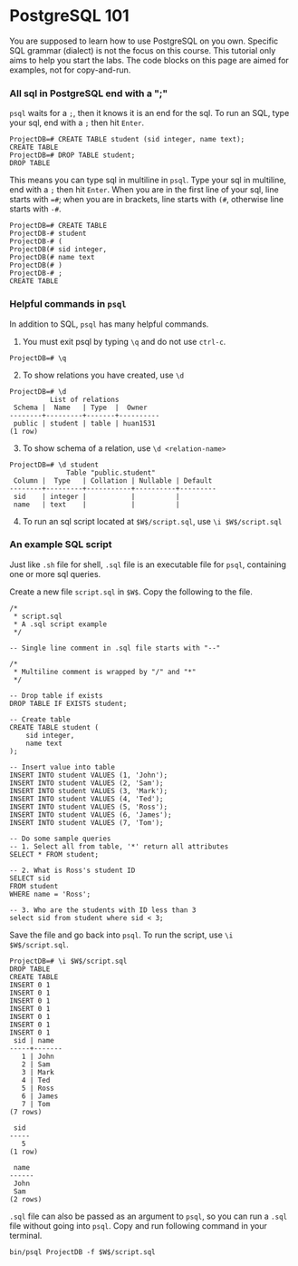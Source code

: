 # PostgreSQL 101

You are supposed to learn how to use PostgreSQL on you own. Specific SQL grammar (dialect) is not the focus on this course. This tutorial only aims to help you start the labs. The code blocks on this page are aimed for examples, not for copy-and-run. 

### All sql in PostgreSQL end with a ";"
`psql` waits for a `;`, then it knows it is an end for the sql. To run an SQL, type your sql, end with a `;` then hit `Enter`.

```
ProjectDB=# CREATE TABLE student (sid integer, name text);
CREATE TABLE
ProjectDB=# DROP TABLE student;
DROP TABLE
```

This means you can type sql in multiline in `psql`. Type your sql in multiline, end with a `;` then hit `Enter`. When you are in the first line of your sql, line starts with `=#`; when you are in brackets, line starts with `(#`, otherwise line starts with `-#`.

```
ProjectDB=# CREATE TABLE
ProjectDB-# student
ProjectDB-# (
ProjectDB(# sid integer,
ProjectDB(# name text
ProjectDB(# )
ProjectDB-# ;
CREATE TABLE
```

### Helpful commands in `psql`

In addition to SQL, `psql` has many helpful commands.

1. You must exit psql by typing `\q` and do not use `ctrl-c`.
```
ProjectDB=# \q
```

2. To show relations you have created, use `\d`
```
ProjectDB=# \d
          List of relations
 Schema |  Name   | Type  |  Owner
--------+---------+-------+----------
 public | student | table | huan1531
(1 row)
```

3. To show schema of a relation, use `\d <relation-name>`
```
ProjectDB=# \d student
              Table "public.student"
 Column |  Type   | Collation | Nullable | Default
--------+---------+-----------+----------+---------
 sid    | integer |           |          |
 name   | text    |           |          |
```

4. To run an sql script located at `$W$/script.sql`, use `\i $W$/script.sql`

### An example SQL script

Just like `.sh` file for shell, `.sql` file is an executable file for `psql`, containing one or more sql queries. 

Create a new file `script.sql` in `$W$`. Copy the following to the file. 

```
/*
 * script.sql
 * A .sql script example
 */

-- Single line comment in .sql file starts with "--"

/*
 * Multiline comment is wrapped by "/" and "*"
 */

-- Drop table if exists
DROP TABLE IF EXISTS student;

-- Create table
CREATE TABLE student (
    sid integer,
    name text
);

-- Insert value into table
INSERT INTO student VALUES (1, 'John');
INSERT INTO student VALUES (2, 'Sam');
INSERT INTO student VALUES (3, 'Mark');
INSERT INTO student VALUES (4, 'Ted');
INSERT INTO student VALUES (5, 'Ross');
INSERT INTO student VALUES (6, 'James');
INSERT INTO student VALUES (7, 'Tom');

-- Do some sample queries
-- 1. Select all from table, '*' return all attributes
SELECT * FROM student;

-- 2. What is Ross's student ID
SELECT sid
FROM student
WHERE name = 'Ross';

-- 3. Who are the students with ID less than 3
select sid from student where sid < 3;
```

Save the file and go back into `psql`. To run the script, use `\i $W$/script.sql`.
```
ProjectDB=# \i $W$/script.sql
DROP TABLE
CREATE TABLE
INSERT 0 1
INSERT 0 1
INSERT 0 1
INSERT 0 1
INSERT 0 1
INSERT 0 1
INSERT 0 1
 sid | name
-----+-------
   1 | John
   2 | Sam
   3 | Mark
   4 | Ted
   5 | Ross
   6 | James
   7 | Tom
(7 rows)

 sid
-----
   5
(1 row)

 name
------
 John
 Sam
(2 rows)
```

`.sql` file can also be passed as an argument to `psql`, so you can run a `.sql` file without going into `psql`. Copy and run following command in your terminal. 

<pre><code>bin/psql ProjectDB -f $W$/script.sql</code></pre>
